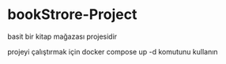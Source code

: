 # bookStrore-Project
basit bir kitap mağazası projesidir                 

projeyi çalıştırmak için 
docker compose up -d komutunu kullanın
